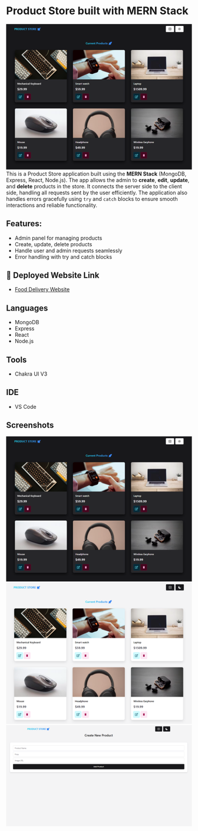 
# Product Store built with MERN Stack
![Screen shots](/assets/1.png)
This is a Product Store application built using the **MERN Stack** (MongoDB, Express, React, Node.js). The app allows the admin to **create**, **edit**, **update**, and **delete** products in the store. It connects the server side to the client side, handling all requests sent by the user efficiently. The application also handles errors gracefully using `try` and `catch` blocks to ensure smooth interactions and reliable functionality.

## Features:
- Admin panel for managing products
- Create, update, delete products
- Handle user and admin requests seamlessly
- Error handling with try and catch blocks


## 🔗 Deployed Website Link
- [Food Delivery Website](https://afia45.github.io/Food-and-Delivery-Website/)



## Languages
- MongoDB
- Express 
- React
- Node.js

## Tools
- Chakra UI V3

## IDE
- VS Code

## Screenshots

![Screenshot](/assets/1.png)
![Screenshot](/assets/2.png)
![Screenshot](/assets/3.png)

